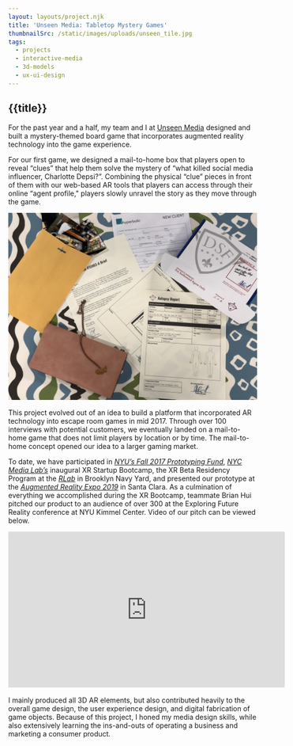 ```yaml
---
layout: layouts/project.njk
title: 'Unseen Media: Tabletop Mystery Games'
thumbnailSrc: /static/images/uploads/unseen_tile.jpg
tags:
  - projects
  - interactive-media
  - 3d-models
  - ux-ui-design
---
```

## {{title}}

For the past year and a half, my team and I at <a href="http://www.unseenmedia.io/">Unseen Media</a> designed and built a mystery-themed board game that incorporates augmented reality technology into the game experience.

For our first game, we designed a mail-to-home box that players open to reveal “clues” that help them solve the mystery of “what killed social media influencer, Charlotte Depsi?”. Combining the physical “clue” pieces in front of them with our web-based AR tools that players can access through their online “agent profile," players slowly unravel the story as they move through the game.

<div class="frame">
<img src="/static/images/uploads/IMG_4637.jpg">
</div>

This project evolved out of an idea to build a platform that incorporated AR technology into escape room games in mid 2017. Through over 100 interviews with potential customers, we eventually landed on a mail-to-home game that does not limit players by location or by time. The mail-to-home concept opened our idea to a larger gaming market.

To date, we have participated in <i><a href="https://entrepreneur.nyu.edu/resource/prototyping-fund/">NYU’s Fall 2017 Prototyping Fund</a></i>, <i><a href="https://nycmedialab.org/">NYC Media Lab’s</a></i> inaugural XR Startup Bootcamp, the XR Beta Residency Program at the <i><a href="https://www.rlab.nyc/" text-decoration="underline">RLab</a></i> in Brooklyn Navy Yard, and presented our prototype at the <i><a href="https://www.awexr.com/">Augmented Reality Expo 2019</a></i> in Santa Clara. As a culmination of everything we accomplished during the XR Bootcamp, teammate Brian Hui pitched our product to an audience of over 300 at the Exploring Future Reality conference at NYU Kimmel Center. Video of our pitch can be viewed below.

<div class="frame"><iframe width="560" height="315" src="https://www.youtube.com/embed/2iB-f2j0Ems" frameborder="0" allow="accelerometer; autoplay; encrypted-media; gyroscope; picture-in-picture" allowfullscreen></iframe></div>

I mainly produced all 3D AR elements, but also contributed heavily to the overall game design, the user experience design, and digital fabrication of game objects. Because of this project, I honed my media design skills, while also extensively learning the ins-and-outs of operating a business and marketing a consumer product.

